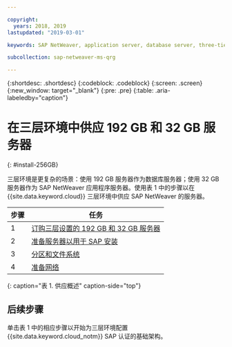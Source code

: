 ```yaml
---

copyright:
  years: 2018, 2019
lastupdated: "2019-03-01"

keywords: SAP NetWeaver, application server, database server, three-tier

subcollection: sap-netweaver-ms-qrg

---
```


{:shortdesc: .shortdesc}
{:codeblock: .codeblock}
{:screen: .screen}
{:new_window: target="_blank"}
{:pre: .pre}
{:table: .aria-labeledby="caption"}

# 在三层环境中供应 192 GB 和 32 GB 服务器
{: #install-256GB}

三层环境是更复杂的场景：使用 192 GB 服务器作为数据库服务器；使用 32 GB 服务器作为 SAP NetWeaver 应用程序服务器。使用表 1 中的步骤以在 {{site.data.keyword.cloud}} 三层环境中供应 SAP NetWeaver 的服务器。

|步骤|任务|
| --- | --- |
|1 | [订购三层设置的 192 GB 和 32 GB 服务器](/docs/infrastructure/sap-netweaver-ms-qrg?topic=sap-netweaver-ms-qrg-install_three_tier) |
|2 |[准备服务器以用于 SAP 安装](/docs/infrastructure/sap-netweaver-ms-qrg?topic=sap-netweaver-ms-qrg-prepare_256GB)|
|3 |[分区和文件系统](/docs/infrastructure/sap-netweaver-ms-qrg?topic=sap-netweaver-ms-qrg-3-partitioning-and-file-systems)|
|4|[准备网络](/docs/infrastructure/sap-netweaver-ms-qrg?topic=sap-netweaver-ms-qrg-network)|
{: caption="表 1. 供应概述" caption-side="top"}

## 后续步骤

单击表 1 中的相应步骤以开始为三层环境配置 {{site.data.keyword.cloud_notm}} SAP 认证的基础架构。
